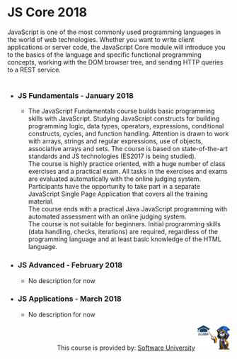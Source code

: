 # JS Core 2018
JavaScript is one of the most commonly used programming languages in the world of web technologies. Whether you want to write client applications or server code, the JavaScript Core module will introduce you to the basics of the language and specific functional programming concepts, working with the DOM browser tree, and sending HTTP queries to a REST service.
<br>
<br>
* ### JS Fundamentals - January 2018
     * The JavaScript Fundamentals course builds basic programming skills with JavaScript. Studying JavaScript constructs for building programming logic, data types, operators, expressions, conditional constructs, cycles, and function handling. Attention is drawn to work with arrays, strings and regular expressions, use of objects, associative arrays and sets. The course is based on state-of-the-art standards and JS technologies (ES2017 is being studied).<br>
     The course is highly practice oriented, with a huge number of  class exercises and a practical exam. All tasks in the exercises  and exams are evaluated automatically with the online judging  system.<br>
     Participants have the opportunity to take part in a separate  JavaScript Single Page Application that covers all the training  material.<br>
     The course ends with a practical Java JavaScript programming  with automated assessment with an online judging system.<br>
     The course is not suitable for beginners. Initial programming  skills (data handling, checks, iterations) are required,  regardless of the programming language and at least basic  knowledge of the HTML language.

* ### JS Advanced - February 2018
    * No description for now
* ### JS Applications - March 2018
    * No description for now


<p align="right">This course is provided by: <a href="http://www.softuni.bg">Software University</a> <img width="15%" src="/misc/softuni-code-wizard.png"></p>
    
